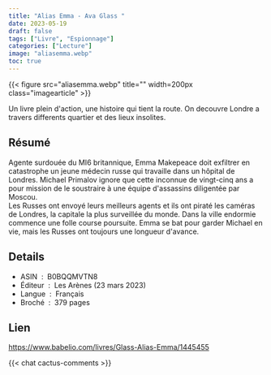 ```yaml
---
title: "Alias Emma - Ava Glass "
date: 2023-05-19
draft: false
tags: ["Livre", "Espionnage"]
categories: ["Lecture"]
image: "aliasemma.webp"
toc: true
---
```

{{< figure src="aliasemma.webp" title="" width=200px class="imagearticle" >}}

Un livre plein d'action, une histoire qui tient la route. On decouvre Londre a travers differents quartier et des lieux insolites.

## Résumé 
Agente surdouée du MI6 britannique, Emma Makepeace doit exfiltrer en catastrophe un jeune médecin russe qui travaille dans un hôpital de Londres. Michael Primalov ignore que cette inconnue de vingt-cinq ans a pour mission de le soustraire à une équipe d'assassins diligentée par Moscou.  
Les Russes ont envoyé leurs meilleurs agents et ils ont piraté les caméras de Londres, la capitale la plus surveillée du monde. Dans la ville endormie commence une folle course poursuite. Emma se bat pour garder Michael en vie, mais les Russes ont toujours une longueur d'avance.

## Details
- ASIN ‏ : ‎ B0BQQMVTN8
- Éditeur ‏ : ‎ Les Arènes (23 mars 2023)
- Langue ‏ : ‎ Français
- Broché ‏ : ‎ 379 pages

## Lien
https://www.babelio.com/livres/Glass-Alias-Emma/1445455

{{< chat cactus-comments >}}
